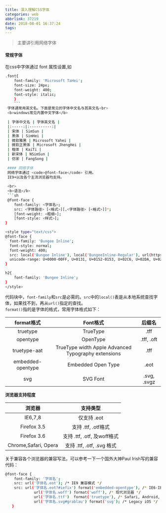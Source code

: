 ```yaml
---
title: 深入理解CSS字体
categories: web
abbrlink: 37219
date: 2018-08-01 16:37:24
tags:
---
```

> 主要讲引用网络字体

<!--more-->
#### 常规字体

在css中字体通过 font 属性设置,如
```sh
.font{
	font-family: 'Microsoft TaHei';
    font-size: 24px;
    font-weight: 400;
    font-style: italic;
    }
    ```
 字体通常用英文名。下面是常见的字体中文名与其英文名<br>
 <b>windows常见内置中文字体</b>
 
 | 字体中文名 | 字体英文名 |
 |:-----:|:----------:|
 | 宋体 | SimSun |
 | 黑体 | SimHei |
 | 微软雅黑 | Microsoft Yahei |
 | 微软正黑体 | Microsoft JhengHei |
 | 楷体 | KaiTi |
 | 新宋体 | NSimSun |
 | 仿宋 | FangSong |
 
 #### 网络字体
 网络字体通过 <code>@font-face</code> 引用。
 IE9+以及各个主流浏览器均支持。
 
 <br>
 <b>语法</b>
 ```sh
 @font-face {
    font-family: <字体名>;
    src: <字体路径> [<格式>][,<字体路径> [<格式>]]*;
    [font-weight: <粗细>];
    [font-style: <样式>];
}
```

```sh
<style type="text/css">
@font-face {
  font-family: 'Bungee Inline';
  font-style: normal;
  font-weight: 400;
  src: local('Bungee Inline'), local('BungeeInline-Regular'), url(https://fonts.gstatic.com/s/bungeeinline/v2/Tb-1914q4rFpjT-F66PLCfn8qdNnd5eCmWXua5W-n7c.woff) format('woff');
  unicode-range: U+0000-00FF, U+0131, U+0152-0153, U+02C6, U+02DA, U+02DC, U+2000-206F, U+2074, U+20AC, U+2212, U+2215, U+E0FF, U+EFFD, U+F000;
}

h2{
    font-family: 'Bungee Inline';
}
</style>
```
代码块中，<code>font-family</code>和<code>src</code>是必需的。<code>src</code>中的<code>local()</code>表是从本地系统查找字体，如果找不到，再从<code>url()</code>指定的查找。<br>
<code>format()</code>指的是字体的格式，常用字体格式如下：

| format格式 | Font格式 | 后缀名 |
| :-----:|:------:|:----:|
| truetype | TrueType | .tff |
| opentype | OpenType | .tff, .oft |
| truetype-aat | TrueType width Apple Advanced Typography extensions | .tff |
| embedded-opentype | Embedded Open Type | .eot |
| svg | SVG Font | .svg, .svgz |

<b>浏览器支持程度</b>

| 浏览器 | 支持类型 |
| :---:|:---:|
| IE6,7,8 | 仅支持 .eot |
| Firefox 3.5 | 支持 .ttf, .otf格式 |
| Firefox 3.6 | 支持 .ttf, .otf, 及woff格式 |
| Chrome,Safari, Opera | 支持 .ttf, .otf, .svg 格式 |


关于兼容各个浏览器的兼容写法，可以参考一下一个国外大神Paul Irish写的兼容代码：
```sh
@font-face {
    font-family: '字体名';
    src: url('字体名.eot'); /* IE9 兼容模式 */
    src: url('字体名.eot?#iefix') format('embedded-opentype'), /* IE6-IE8 */
             url('字体名.woff') format('woff'), /* 现代浏览器 */
             url('字体名.ttf')  format('truetype'), /* Safari, Android, iOS */
             url('字体名.svg#grablau') format('svg'); /* Legacy iOS */
   }
   ```
